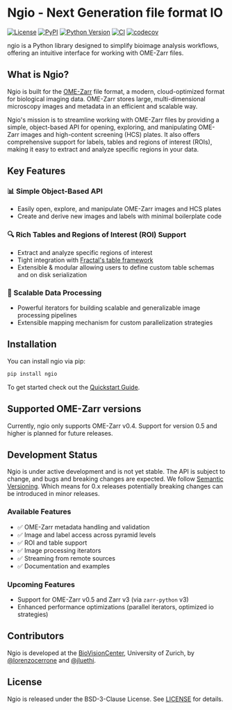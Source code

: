 # Ngio - Next Generation file format IO

[![License](https://img.shields.io/pypi/l/ngio.svg?color=green)](https://github.com/BioVisionCenter/ngio/raw/main/LICENSE)
[![PyPI](https://img.shields.io/pypi/v/ngio.svg?color=green)](https://pypi.org/project/ngio)
[![Python Version](https://img.shields.io/pypi/pyversions/ngio.svg?color=green)](https://python.org)
[![CI](https://github.com/BioVisionCenter/ngio/actions/workflows/ci.yml/badge.svg)](https://github.com/BioVisionCenter/ngio/actions/workflows/ci.yml)
[![codecov](https://codecov.io/gh/BioVisionCenter/ngio/graph/badge.svg?token=FkmF26FZki)](https://codecov.io/gh/BioVisionCenter/ngio)

ngio is a Python library designed to simplify bioimage analysis workflows, offering an intuitive interface for working with OME-Zarr files.

## What is Ngio?

Ngio is built for the [OME-Zarr](https://ngff.openmicroscopy.org/) file format, a modern, cloud-optimized format for biological imaging data. OME-Zarr stores large, multi-dimensional microscopy images and metadata in an efficient and scalable way.

Ngio's mission is to streamline working with OME-Zarr files by providing a simple, object-based API for opening, exploring, and manipulating OME-Zarr images and high-content screening (HCS) plates. It also offers comprehensive support for labels, tables and regions of interest (ROIs), making it easy to extract and analyze specific regions in your data.

## Key Features

### 📊 Simple Object-Based API

- Easily open, explore, and manipulate OME-Zarr images and HCS plates
- Create and derive new images and labels with minimal boilerplate code

### 🔍 Rich Tables and Regions of Interest (ROI) Support

- Extract and analyze specific regions of interest
- Tight integration with [Fractal's table framework](https://BioVisionCenter.github.io/fractal-tasks-core/tables/)
- Extensible & modular allowing users to define custom table schemas and on disk serialization

### 🔄 Scalable Data Processing

- Powerful iterators for building scalable and generalizable image processing pipelines
- Extensible mapping mechanism for custom parallelization strategies

## Installation

You can install ngio via pip:

```bash
pip install ngio
```

To get started check out the [Quickstart Guide](https://BioVisionCenter.github.io/ngio/stable/getting_started/0_quickstart/).

## Supported OME-Zarr versions

Currently, ngio only supports OME-Zarr v0.4. Support for version 0.5 and higher is planned for future releases.

## Development Status

Ngio is under active development and is not yet stable. The API is subject to change, and bugs and breaking changes are expected.
We follow [Semantic Versioning](https://semver.org/). Which means for 0.x releases potentially breaking changes can be introduced in minor releases.

### Available Features

- ✅ OME-Zarr metadata handling and validation
- ✅ Image and label access across pyramid levels
- ✅ ROI and table support
- ✅ Image processing iterators
- ✅ Streaming from remote sources
- ✅ Documentation and examples

### Upcoming Features

- Support for OME-Zarr v0.5 and Zarr v3 (via `zarr-python` v3)
- Enhanced performance optimizations (parallel iterators, optimized io strategies)

## Contributors

Ngio is developed at the [BioVisionCenter](https://www.biovisioncenter.uzh.ch/en.html), University of Zurich, by [@lorenzocerrone](https://github.com/lorenzocerrone) and [@jluethi](https://github.com/jluethi).

## License

Ngio is released under the BSD-3-Clause License. See [LICENSE](https://github.com/BioVisionCenter/ngio/blob/main/LICENSE) for details.
